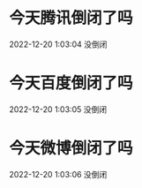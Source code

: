 # 今天腾讯倒闭了吗

2022-12-20 1:03:04 没倒闭

# 今天百度倒闭了吗

2022-12-20 1:03:05 没倒闭

# 今天微博倒闭了吗

2022-12-20 1:03:06 没倒闭

